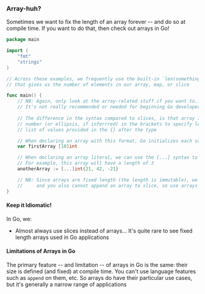 ### Array-huh?

Sometimes we want to fix the length of an array forever -- and do so at compile time. If you want to do that, then check out arrays in Go!

```go
package main

import (
    "fmt"
    "strings"
)

// Across these examples, we frequently use the built-in `len(something)` function,
// that gives us the number of elements in our array, map, or slice

func main() {
    // NB: Again, only look at the array-related stuff if you want to...
    // It's not really recommended or needed for beginning Go developers as it usually just confuses
    
    // The difference in the syntax compared to slices, is that array initializations/declarations will always have a
    // number (or ellipsis, if inferrred) in the brackets to specify length or to have the length inferred from the
    // list of values provided in the {} after the type

    // When declaring an array with this format, Go initializes each value to its type's default (0 in this case)
    var firstArray [10]int

    // When declaring an array literal, we can use the [...] syntax to have Go infer the length of the literal
    // For example, this array will have a length of 3
    anotherArray := [...]int{21, 42, -21}

    // NB: Since arrays are fixed length (the length is immutable), we cannot append to arrays,
    //     and you also cannot append an array to slice, so use arrays at your own risk... :)
}

```

#### Keep it Idiomatic!

In Go, we:

* Almost always use slices instead of arrays... It's quite rare to see fixed length arrays used in Go applications

#### Limitations of Arrays in Go

The primary feature -- and limitation -- of arrays in Go is the same: their size is defined (and fixed) at compile time. You can't use language features such as `append` on them, etc. So arrays do have their particular use cases, but it's generally a narrow range of applications
